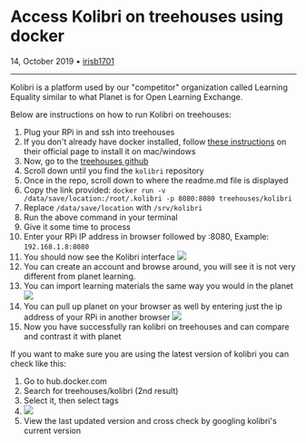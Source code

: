 # Access Kolibri on treehouses using docker

14, October 2019 • [irisb1701](https://github.com/irisb1701)

---

Kolibri is a platform used by our "competitor" organization called Learning Equality similar to what Planet is for Open Learning Exchange.

Below are instructions on how to run Kolibri on treehouses:

1. Plug your RPi in and ssh into treehouses
1. If you don't already have docker installed, follow [these instructions](https://docs.docker.com/v17.09/engine/installation/) on their official page to install it on mac/windows
1. Now, go to the [treehouses github](https://github.com/treehouses)
1. Scroll down until you find the `kolibri` repository
1. Once in the repo, scroll down to where the readme.md file is displayed
1. Copy the link provided: `docker run -v /data/save/location:/root/.kolibri -p 8080:8080 treehouses/kolibri`
1. Replace `/data/save/location` with `/srv/kolibri`
1. Run the above command in your terminal
1. Give it some time to process
1. Enter your RPi IP address in browser followed by :8080, Example: `192.168.1.8:8080`
1. You should now see the Kolibri interface
   ![](images/20191014-kolibri-home.png)
1. You can create an account and browse around, you will see it is not very different from planet learning.
1. You can import learning materials the same way you would in the planet
   ![](images/20191014-kolibri-import.png)
1. You can pull up planet on your browser as well by entering just the ip address of your RPi in another browser
   ![](images/20191014-planet.png)
1. Now you have successfully ran kolibri on treehouses and can compare and contrast it with planet


If you want to make sure you are using the latest version of kolibri you can check like this:

1. Go to hub.docker.com
1. Search for treehouses/kolibri (2nd result)
1. Select it, then select tags
1. ![](images/20191014-docker.png)
1. View the last updated version and cross check by googling kolibri's current version
